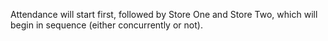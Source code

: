 Attendance will start first, followed by Store One and Store Two, which will begin in sequence (either concurrently or not).